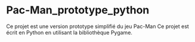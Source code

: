 # Pac-Man_prototype_python

Ce projet est une version prototype simplifié du jeu Pac-Man
Ce projet est écrit en Python en utilisant la bibliothèque Pygame. 
